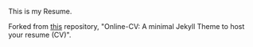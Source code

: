 This is my Resume.

Forked from [this](https://github.com/sharu725/online-cv/fork) repository, "Online-CV: A minimal Jekyll Theme to host your resume (CV)".
